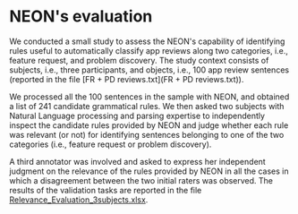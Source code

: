 # NEON's evaluation

We conducted a small study to assess the NEON's capability of identifying rules useful to automatically classify app reviews along two categories, i.e.,  feature request, and  problem discovery. The study context consists of  subjects, i.e., three participants, and objects, i.e., 100 app review sentences (reported in the file [FR + PD reviews.txt](FR + PD reviews.txt)).

We processed all the 100 sentences in the sample with NEON, and obtained a list of 241 candidate grammatical rules. We then asked two subjects with Natural Language processing and parsing expertise to independently inspect the candidate rules provided by NEON and judge whether each rule was relevant (or not) for identifying sentences belonging to one of the two categories (i.e., feature request or problem discovery). 

A third annotator was involved and asked to express her independent judgment on the relevance of the rules provided by NEON in all the cases in which a disagreement between the two initial raters was observed. The results of the validation tasks are reported in the file [Relevance_Evaluation_3subjects.xlsx](Relevance_Evaluation_3subjects.xlsx). 


